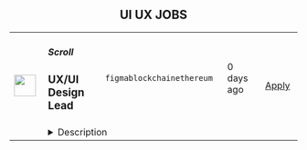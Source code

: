 <div align="center"><h2>UI UX JOBS</h2></div><table><tr>
                <td width="100" height="100" rowspan="2">
                    <img src="https://avatars.githubusercontent.com/u/87750292?s=200&v=4" width="38px" height="auto">
                </td>
                <td width="300">
                    <h5>Scroll</h5>
                    <h3>UX/UI Design Lead</h3>
                </td>
                <td width="300">
                    <code>figma</code><code>blockchain</code><code>ethereum</code>
                </td>
                <td width="200">
                <text>0 days ago</text>
                </td>
                <td width="100" rowspan="2">
                <a href="https://www.realworkfromanywhere.com/jobs/ux-ui-design-lead-scroll-5476" align="right" target="_blank">Apply</a>
                </td>
            </tr>
            <tr>
                <td colspan="3">
                <details><summary>Description</summary>
                &lt;div class=&quot;content-intro&quot;&gt;&lt;p&gt;Scroll is a Layer 2 scaling solution for Ethereum, specifically focusing on zkRollups. Key aspects of Scroll are zkRollup technology, Scalability, Efficiency, Security, and Developer-friendly. Overall, Scroll plays a crucial role in addressing Ethereum&#39;s scalability challenges and facilitating the growth of decentralized finance (DeFi) and other blockchain-based applications by providing a scalable and efficient Layer 2 solution.&amp;nbsp;&lt;/p&gt;&lt;/div&gt;&lt;h2&gt;&lt;strong&gt;Position Overview&lt;/strong&gt;&lt;/h2&gt;
&lt;p&gt;We are hiring the UX/UI Design Lead to own the end-to-end product design and visual design processes for our next-generation web and mobile experiences. As a UI/UX design lead, you will be driving the designing process and product design leadership, from creating user flows and wireframes to building user interface mockups and prototypes. You will rely on user-centric design principle to craft industry-leading user experiences and meet the product goals. As a senior designer, You’ll work with design team, set the bar for design quality, give constructive feedback to peers, and partner closely with product and engineering to ship features at pace.&lt;/p&gt;
&lt;h2&gt;&lt;strong&gt;Responsibilities&lt;/strong&gt;&lt;/h2&gt;
&lt;ul&gt;
&lt;li&gt;Own and execute end-to-end design projects that deliver intuitive user experience for blockchain and web3 products.&lt;/li&gt;
&lt;li&gt;Collaborate with product managers, engineers, and cross-functional stakeholders to translate requirements into intuitive and visually appealing user interfaces.&lt;/li&gt;
&lt;li&gt;Utilize various research techniques such as interviews, surveys, usability testing, and ethnographic studies to gather qualitative and quantitative data.&lt;/li&gt;
&lt;li&gt;Develop user-centered design concepts, wireframes, prototypes, and user flows that address user needs and align with business goals.&lt;/li&gt;
&lt;li&gt;Maintain unified and high-quality design systems that adhere to style guides and brand identity.&lt;/li&gt;
&lt;li&gt;Lead and mentor junior designers and help develop best practices through constructive feedback and documentation.&lt;/li&gt;
&lt;/ul&gt;
&lt;h2&gt;&lt;strong&gt;Requirements&lt;/strong&gt;&lt;/h2&gt;
&lt;ul&gt;
&lt;li&gt;Bachelor&#39;s or Master&#39;s degree in Interaction Design, Human-Computer Interaction, UX Design, or a related field.&lt;/li&gt;
&lt;li&gt;At least 2+ years of leading product design and visual design teams.&lt;/li&gt;
&lt;li&gt;At least 5+ years of product design experience, including research, prototyping, and implementation of user-facing applications.&lt;/li&gt;
&lt;li&gt;Proficiency in modern design tools such as Figma, Framer, or equivalent.&lt;/li&gt;
&lt;li&gt;Proficiency in user research techniques and tools, such as interviews, surveys, usability testing software, and analytics platforms.&lt;/li&gt;
&lt;li&gt;Excellent product and interaction design skills, with a strong portfolio that reflects independent project ownership and high-quality execution.&lt;/li&gt;
&lt;li&gt;Strong communication skills with the ability to clearly articulate design decisions and rationale to cross-functional teams.&lt;/li&gt;
&lt;li&gt;Familiar with blockchain and web3 products&lt;/li&gt;
&lt;/ul&gt;
&lt;p&gt;&amp;nbsp;&lt;/p&gt;
&lt;p&gt;&amp;nbsp;&lt;/p&gt;&lt;div class=&quot;content-conclusion&quot;&gt;&lt;h4&gt;&lt;strong data-stringify-type=&quot;bold&quot;&gt;What We Offer&lt;/strong&gt;&lt;/h4&gt;
&lt;ul class=&quot;p-rich_text_list p-rich_text_list__bullet p-rich_text_list--nested&quot; data-stringify-type=&quot;unordered-list&quot; data-list-tree=&quot;true&quot; data-indent=&quot;0&quot; data-border=&quot;0&quot;&gt;
&lt;li data-stringify-indent=&quot;0&quot; data-stringify-border=&quot;0&quot;&gt;&lt;strong&gt;Mission-Driven, Collaborative, and Innovative Environment:&lt;/strong&gt;&amp;nbsp;Join a team united by a shared vision, working with like-minded individuals and cutting-edge technology to advance Ethereum and blockchain innovation.&lt;/li&gt;
&lt;li data-stringify-indent=&quot;0&quot; data-stringify-border=&quot;0&quot;&gt;&lt;strong&gt;&lt;span class=&quot;s1&quot;&gt;Remote Flexibility:&lt;/span&gt;&lt;/strong&gt; Enjoy a fully autonomous, ownership-driven job nature with the freedom to work from anywhere. You can reimburse up to $200 USD monthly co-working space stipend. To support your global lifestyle, you’ll be hired as an independent contractor and can choose to be paid in your preferred fiat currency or USDC, based on agreed-upon options.&lt;/li&gt;
&lt;/ul&gt;
&lt;p&gt;&lt;em&gt;Scroll is proud to be an equal opportunity workplace. We are committed to equal employment opportunities regardless of race, color, ancestry, religion, sex, national origin, sexual orientation, age, citizenship, marital status, disability, gender identity, or Veteran status. If you have a disability or special need, please let us know and we&#39;ll do our best to accommodate.&lt;/em&gt;&lt;/p&gt;
&lt;p&gt;&amp;nbsp;&lt;/p&gt;&lt;/div&gt;
                </details>
                </td>
            </tr></table>